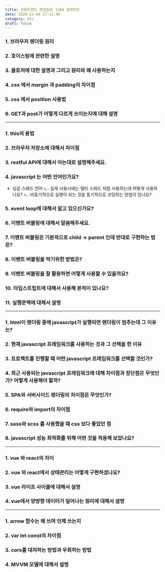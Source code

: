 ```yaml
---
title: 프론트엔드 면접질문 1104 업데이트
date: 2020-11-04 17:11:46
category: etc
draft: false
---
```


### 1. 브라우저 렌더링 원리

### 2. 호이스팅에 관련한 설명

### 3. 클로저에 대한 설명과 그리고 원리와 왜 사용하는지

### 4. css 에서 margin 과 padding의 차이점

### 5. css 에서 position 사용법

### 6. GET과 post가 어떻게 다르게 쓰이는지에 대해 설명

---

### 1. this의 용법

### 2. 브라우저 저장소에 대해서 차이점

### 3. restful API에 대해서 아는대로 설명해주세요.

### 4. javascript 는 어떤 언어인가요?

- 싱글 스레드 언어
  ㄴ. 실제 사용시에는 멀티 스레드 처럼 사용하는데 어떻게 사용하나요?
  ㄴ. 비동기적으로 실행이 되는 것을 동기적으로 코딩하는 방법이 있나요?

### 5. event loop에 대해서 알고 있으신가요?

### 6. 이벤트 버블링에 대해서 말씀해주세요.

### 7. 이벤트 버블링은 기본적으로 child -> parent 인데 반대로 구현하는 법은?

### 8. 이벤트 버블링을 막기위한 방법은?

### 9. 이벤트 버블링을 잘 활용하면 어떻게 사용할 수 있을까요?

### 10. 타입스트립트에 대해서 사용해 본적이 있나요?

### 11. 실행문맥에 대해서 설명

---

### 1. html이 렌더링 중에 javascript가 실행되면 렌더링이 멈추는데 그 이유는?

### 2. 현재 javascript 프레임워크를 사용하는 것과 그 선택을 한 이유

### 3. 프로젝트를 진행할 때 어떤 javascript 프레임워크를 선택할 것인가?

### 4. 최근 사용되는 javascript 프레임워크에 대해 차이점과 장단점은 무엇인가? 어떻게 사용해야 할까?

### 5. SPA와 서버사이드 렌더링의 차이점은 무엇인가?

### 6. require와 import의 차이점

### 7. sass와 scss 를 사용했을 때 css 보다 좋았던 점

### 8. javascript 성능 최적화를 위해 어떤 것을 적용해 보았나요?

---

### 1. vue 와 react의 차이

### 2. vue 와 react에서 상태관리는 어떻게 구현하셨나요?

### 3. vue 라이프 사이클에 대해서 설명

### 4. vue에서 양뱡향 데이터가 일어나는 원리에 대해서 설명

---

### 1. arrow 함수는 왜 쓰며 언제 쓰는지

### 2. var let const의 차이점

### 3. cors를 대처하는 방법과 우회하는 방법

### 4. MVVM 모델에 대해서 설명

